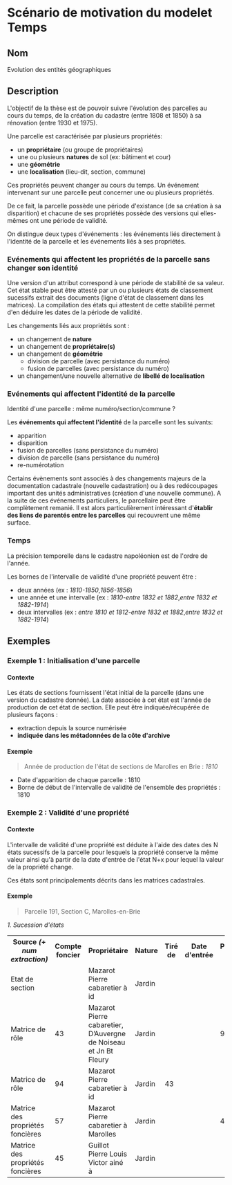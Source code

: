 # Scénario de motivation du modelet Temps

## Nom

Evolution des entités géographiques

## Description

L'objectif de la thèse est de pouvoir suivre l'évolution des parcelles au cours du temps, de la création du cadastre (entre 1808 et 1850) à sa rénovation (entre 1930 et 1975). 

Une parcelle est caractérisée par plusieurs propriétés: 
* un **propriétaire** (ou groupe de propriétaires)
* une ou plusieurs **natures** de sol (ex: bâtiment et cour)
* une **géométrie**
* une **localisation** (lieu-dit, section, commune)

Ces propriétés peuvent changer au cours du temps. Un événement intervenant sur une parcelle peut concerner une ou plusieurs propriétés.

De ce fait, la parcelle possède une période d'existance (de sa création à sa disparition) et chacune de ses propriétés possède des versions qui elles-mêmes ont une période de validité.

On distingue deux types d'événements : les événements liés directement à l'identité de la parcelle et les événements liés à ses propriétés.

### Evénements qui affectent les propriétés de la parcelle sans changer son identité

Une version d'un attribut correspond à une période de stabilité de sa valeur. Cet état stable peut être attesté par un ou plusieurs états de classement sucessifs extrait des documents (ligne d'état de classement dans les matrices). La compilation des états qui attestent de cette stabilité permet d'en déduire les dates de la période de validité.

Les changements liés aux propriétés sont :
* un changement de **nature**
* un changement de **propriétaire(s)**
* un changement de **géométrie**
    * division de parcelle (avec persistance du numéro)
    * fusion de parcelles (avec persistance du numéro)
* un changement/une nouvelle alternative de **libellé de localisation**

### Evénements qui affectent l'identité de la parcelle

Identité d'une parcelle : même numéro/section/commune ?

Les **événements qui affectent l'identité** de la parcelle sont les suivants:
* apparition
* disparition
* fusion de parcelles (sans persistance du numéro)
* division de parcelle (sans persistance du numéro)
* re-numérotation

Certains évènements sont associés à des changements majeurs de la documentation cadastrale (nouvelle cadastration) ou à des redécoupages important des unités administratives (création d'une nouvelle commune). 
A la suite de ces événements particuliers, le parcellaire peut être complètement remanié. Il est alors particulièrement intéressant d'**établir des liens de parentés entre les parcelles** qui recouvrent une même surface.

### Temps

La précision temporelle dans le cadastre napoléonien est de l'ordre de l'année.

Les bornes de l'intervalle de validité d'une propriété peuvent être :
* deux années (ex : <i>1810-1850</i>,<i>1856-1856</i>)
* une année et une intervalle (ex : <i>1810-entre 1832 et 1882</i>,<i>entre 1832 et 1882-1914</i>)
* deux intervalles (ex : <i>entre 1810 et 1812-entre 1832 et 1882</i>,<i>entre 1832 et 1882-1914</i>)

## Exemples

### Exemple 1 : Initialisation d'une parcelle

#### Contexte
Les états de sections fournissent l'état initial de la parcelle (dans une version du cadastre donnée). La date associée à cet état est l'année de production de cet état de section. Elle peut être indiquée/récupérée de plusieurs façons :
* extraction depuis la source numérisée
* **indiquée dans les métadonnées de la côte d'archive**

#### Exemple
>Année de production de l'état de sections de Marolles en Brie : *1810*
* Date d'apparition de chaque parcelle : 1810
* Borne de début de l'intervalle de validité de l'ensemble des propriétés : 1810

### Exemple 2 : Validité d'une propriété

#### Contexte
L'intervalle de validité d'une propriété est déduite à l'aide des dates des N états sucessifs de la parcelle pour lesquels la propriété conserve la même valeur ainsi qu'à partir de la date d'entrée de l'état N+x pour lequel la valeur de la propriété change.

Ces états sont principalements décrits dans les matrices cadastrales. 

#### Exemple
>Parcelle 191, Section C, Marolles-en-Brie

*1. Sucession d'états*
<table>
    <tr><th>Source <i>(+ num extraction)</i></th>
        <th>Compte foncier</th>
        <th>Propriétaire</th>
        <th>Nature</th>
        <th>Tiré de</th>
        <th>Date d'entrée</th>
        <th>Porté à</th>
        <th>Date de sortie</th>
    </tr>
    <tr>
        <td>Etat de section</td>
        <td></td>
        <td>Mazarot Pierre cabaretier à id</td>
        <td>Jardin</td>
        <td></td>
        <td></td>
        <td></td>
        <td></td>
    </tr>
    <tr>
        <td>Matrice de rôle</td>
        <td>43</td>
        <td>Mazarot Pierre cabaretier,
            D’Auvergne de Noiseau et
            Jn Bt Fleury
        </td>
        <td>Jardin</td>
        <td></td>
        <td></td>
        <td>94</td>
        <td></td>
    </tr>
    <tr>
        <td>Matrice de rôle</td>
        <td>94</td>
        <td>Mazarot Pierre cabaretier à id</td>
        <td>Jardin</td>
        <td>43</td>
        <td></td>
        <td></td>
        <td></td>
    </tr>
    <tr>
        <td>Matrice des propriétés foncières</td>
        <td>57</td>
        <td>Mazarot Pierre cabaretier à Marolles</td>
        <td>Jardin</td>
        <td></td>
        <td></td>
        <td>45</td>
        <td>1832</td>
    </tr>
    <tr>
        <td>Matrice des propriétés foncières</td>
        <td>45</td>
        <td>Guillot Pierre Louis Victor ainé à</td>
        <td>Jardin</td>
        <td></td>
        <td></td>
        <td></td>
        <td></td>
    </tr>
</table>

